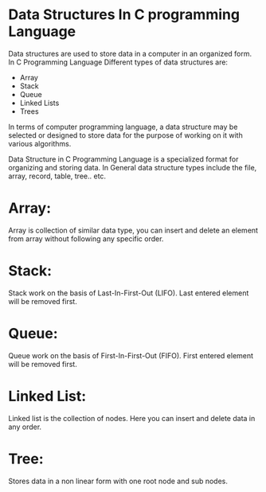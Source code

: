 # Data Structures In C programming Language 

Data structures are used to store data in a computer in an organized form.
In C Programming Language Different types of data structures are:
* Array 
* Stack
* Queue 
* Linked Lists
* Trees

In terms of computer programming language, a data structure may be selected or designed to store data for the purpose of working on it with various algorithms.

Data Structure in C Programming Language is a specialized format for organizing and storing data.
In General data structure types include the file, array, record, table, tree.. etc.

# Array: 
Array is collection of similar data type, you can insert and delete an element from array without following any specific order.
# Stack:
Stack work on the basis of Last-In-First-Out (LIFO). Last entered element will be removed first.
# Queue:
Queue work on the basis of First-In-First-Out (FIFO). First entered element will be removed first.
# Linked List:
Linked list is the collection of nodes. Here you can insert and delete data in any order.
# Tree:
Stores data in a non linear form with one root node and sub nodes.
